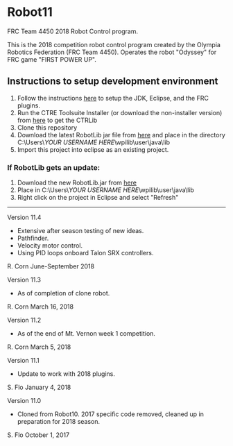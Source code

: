 # Robot11
FRC Team 4450 2018 Robot Control program.

This is the 2018 competition robot control program created by the Olympia Robotics Federation (FRC Team 4450).
Operates the robot "Odyssey" for FRC game "FIRST POWER UP".

## Instructions to setup development environment
1) Follow the instructions [here](http://wpilib.screenstepslive.com/s/4485/m/13809/l/599681-installing-eclipse-c-java) to setup the JDK, Eclipse, and the FRC plugins.
2) Run the CTRE Toolsuite Installer (or download the non-installer version) from [here](http://www.ctr-electronics.com/control-system/hro.html#product_tabs_technical_resources) to get the CTRLib
3) Clone this repository
4) Download the latest RobotLib jar file from [here](https://github.com/ORF-4450/RobotLib/releases/latest) and place in the directory C:\Users\\*YOUR USERNAME HERE*\wpilib\user\java\lib
5) Import this project into eclipse as an existing project.

### If RobotLib gets an update:
1) Download the new RobotLib.jar from [here](https://github.com/ORF-4450/RobotLib/releases/latest)
2) Place in C:\Users\\*YOUR USERNAME HERE*\wpilib\user\java\lib
3) Right click on the project in Eclipse and select "Refresh"

****************************************************************************************************************
Version 11.4

*	Extensive after season testing of new ideas.
*	Pathfinder.
*	Velocity motor control.
*	Using PID loops onboard Talon SRX controllers.

R. Corn
June-September 2018

Version 11.3

*	As of completion of clone robot.

R. Corn
March 16, 2018

Version 11.2

*	As of the end of Mt. Vernon week 1 competition.

R. Corn
March 5, 2018

Version 11.1

* 	Update to work with 2018 plugins.

S. Flo
January 4, 2018

Version 11.0

*	Cloned from Robot10. 2017 specific code removed, cleaned up in preparation for 2018 season.

S. Flo
October 1, 2017
